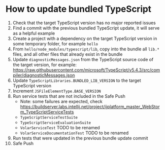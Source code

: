 # How to update bundled TypeScript

1. Check that the target TypeScript version has no major reported issues
2. Find a commit with the previous bundled TypeScript update, it will serve as a helpful example
3. Create a project with a dependency on the target TypeScript version in some temporary folder, for example `hello`
4. From `hello/node_modules/typescript/lib`, copy into the bundle all `lib.*` files, and all other files that already exist in the bundle
5. Update `diagnosticMessages.json` from the TypeScript source code of the target version, for example: https://raw.githubusercontent.com/microsoft/TypeScript/v5.4.3/src/compiler/diagnosticMessages.json
6. Update `TypeScriptLibraries.BUNDLED_LIB_VERSION` to the target TypeScript version
7. Increment `JSFileElementType.BASE_VERSION`
8. Run service tests that are not included in the Safe Push
   * Note: some failures are expected, check https://buildserver.labs.intellij.net/project/ijplatform_master_WebStorm_TypeScriptServiceTests
   * `TypeScriptServiceTestSuite`
   * `TypeScriptServiceEvaluationSuite`
   * `VolarServiceTest` TODO to be renamed
   * `VolarServiceDocumentationTest` TODO to be renamed
9. Run tests that were updated in the previous bundle update commit
10. Safe Push